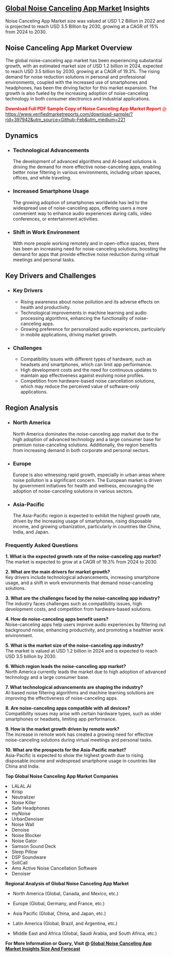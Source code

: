 <h2><a href="https://www.verifiedmarketreports.com/download-sample/?rid=397942&amp;utm_source=Github&amp;utm_medium=221" target="_blank">Global Noise Canceling App Market</a> Insights</h2><p>Noise Canceling App Market size was valued at USD 1.2 Billion in 2022 and is projected to reach USD 3.5 Billion by 2030, growing at a CAGR of 15% from 2024 to 2030.</p><p> <h2>Noise Canceling App Market Overview</h2> <p>The global noise-canceling app market has been experiencing substantial growth, with an estimated market size of USD 1.2 billion in 2024, expected to reach USD 3.5 billion by 2030, growing at a CAGR of 19.3%. The rising demand for noise reduction solutions in personal and professional environments, coupled with the increased use of smartphones and headphones, has been the driving factor for this market expansion. The growth is also fueled by the increasing adoption of noise-canceling technology in both consumer electronics and industrial applications. <p><span class=""><span style="color: #ff0000;"><strong>Download Full PDF Sample Copy of Noise Canceling App Market Report</strong> @ </span><a href="https://www.verifiedmarketreports.com/download-sample/?rid=397942&amp;utm_source=Github-Feb&amp;utm_medium=221" target="_blank">https://www.verifiedmarketreports.com/download-sample/?rid=397942&amp;utm_source=Github-Feb&amp;utm_medium=221</a></span></p></p> <h2>Dynamics</h2> <ul> <li><h3>Technological Advancements</h3> The development of advanced algorithms and AI-based solutions is driving the demand for more effective noise-canceling apps, enabling better noise filtering in various environments, including urban spaces, offices, and while traveling.</li> <li><h3>Increased Smartphone Usage</h3> The growing adoption of smartphones worldwide has led to the widespread use of noise-canceling apps, offering users a more convenient way to enhance audio experiences during calls, video conferences, or entertainment activities.</li> <li><h3>Shift in Work Environment</h3> With more people working remotely and in open-office spaces, there has been an increasing need for noise-canceling solutions, boosting the demand for apps that provide effective noise reduction during virtual meetings and personal tasks.</li> </ul> <h2>Key Drivers and Challenges</h2> <ul> <li><h3>Key Drivers</h3> <ul> <li>Rising awareness about noise pollution and its adverse effects on health and productivity.</li> <li>Technological improvements in machine learning and audio processing algorithms, enhancing the functionality of noise-canceling apps.</li> <li>Growing preference for personalized audio experiences, particularly in mobile applications, driving market growth.</li> </ul> </li> <li><h3>Challenges</h3> <ul> <li>Compatibility issues with different types of hardware, such as headsets and smartphones, which can limit app performance.</li> <li>High development costs and the need for continuous updates to maintain app effectiveness against evolving noise profiles.</li> <li>Competition from hardware-based noise cancellation solutions, which may reduce the perceived value of software-only applications.</li> </ul> </li> </ul> <h2>Region Analysis</h2> <ul> <li><h3>North America</h3> North America dominates the noise-canceling app market due to the high adoption of advanced technology and a large consumer base for premium noise-canceling solutions. Additionally, the region benefits from increasing demand in both corporate and personal sectors.</li> <li><h3>Europe</h3> Europe is also witnessing rapid growth, especially in urban areas where noise pollution is a significant concern. The European market is driven by government initiatives for health and wellness, encouraging the adoption of noise-canceling solutions in various sectors.</li> <li><h3>Asia-Pacific</h3> The Asia-Pacific region is expected to exhibit the highest growth rate, driven by the increasing usage of smartphones, rising disposable income, and growing urbanization, particularly in countries like China, India, and Japan.</li> </ul> <h3>Frequently Asked Questions</h3> <p><strong>1. What is the expected growth rate of the noise-canceling app market?</strong><br> The market is expected to grow at a CAGR of 19.3% from 2024 to 2030.</p> <p><strong>2. What are the main drivers for market growth?</strong><br> Key drivers include technological advancements, increasing smartphone usage, and a shift in work environments that demand noise-canceling solutions.</p> <p><strong>3. What are the challenges faced by the noise-canceling app industry?</strong><br> The industry faces challenges such as compatibility issues, high development costs, and competition from hardware-based solutions.</p> <p><strong>4. How do noise-canceling apps benefit users?</strong><br> Noise-canceling apps help users improve audio experiences by filtering out background noise, enhancing productivity, and promoting a healthier work environment.</p> <p><strong>5. What is the market size of the noise-canceling app industry?</strong><br> The market is valued at USD 1.2 billion in 2024 and is expected to reach USD 3.5 billion by 2030.</p> <p><strong>6. Which region leads the noise-canceling app market?</strong><br> North America currently leads the market due to high adoption of advanced technology and a large consumer base.</p> <p><strong>7. What technological advancements are shaping the industry?</strong><br> AI-based noise filtering algorithms and machine learning solutions are improving the effectiveness of noise-canceling apps.</p> <p><strong>8. Are noise-canceling apps compatible with all devices?</strong><br> Compatibility issues may arise with certain hardware types, such as older smartphones or headsets, limiting app performance.</p> <p><strong>9. How is the market growth driven by remote work?</strong><br> The increase in remote work has created a growing need for effective noise-canceling solutions during virtual meetings and personal tasks.</p> <p><strong>10. What are the prospects for the Asia-Pacific market?</strong><br> Asia-Pacific is expected to show the highest growth due to rising disposable income and widespread smartphone usage in countries like China and India.</p> </p><p><strong>Top Global Noise Canceling App Market Companies</strong></p><div data-test-id=""><p><li>LALAL.AI</li><li> Krisp</li><li> Neutralizer</li><li> Noise Killer</li><li> Safe Headphones</li><li> myNoise</li><li> UrbanDenoiser</li><li> Noise Wall</li><li> Denoise</li><li> Noise Blocker</li><li> Noise Gator</li><li> Samson Sound Deck</li><li> Sleep Pillow</li><li> DSP Soundware</li><li> SoliCall</li><li> Ams Active Noise Cancellation Software</li><li> Denoiser</li></p><div><strong>Regional Analysis of&nbsp;Global Noise Canceling App Market</strong></div><ul><li dir="ltr"><p dir="ltr">North America&nbsp;(Global, Canada, and Mexico, etc.)</p></li><li dir="ltr"><p dir="ltr">Europe (Global, Germany, and France, etc.)</p></li><li dir="ltr"><p dir="ltr">Asia Pacific&nbsp;(Global, China, and Japan, etc.)</p></li><li dir="ltr"><p dir="ltr">Latin America&nbsp;(Global, Brazil, and Argentina, etc.)</p></li><li dir="ltr">Middle East and Africa&nbsp;(Global, Saudi Arabia, and South Africa, etc.)</li></ul><p><strong>For More Information or Query, Visit @&nbsp;</strong><strong><a href="https://www.verifiedmarketreports.com/product/noise-canceling-app-market/?utm_source=Github&amp;utm_medium=221" target="_blank">Global Noise Canceling App Market Insights Size And Forecast</a></strong></p></div>
